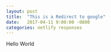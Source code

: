 ```yaml
---
layout: post
title:  "This is a Redirect to google"
date:   2017-04-11 9:00:00 -0800
categories: netlify responses
---
```


Hello World
